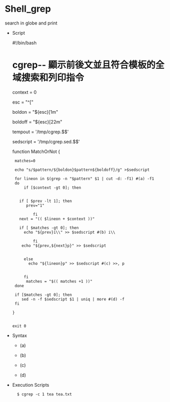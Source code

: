 # Shell_grep
search in globe and print

* Script

    #!/bin/bash
    # cgrep-- 顯示前後文並且符合模板的全域搜索和列印指令

     context = 0

     esc = "^["

     boldon = "${esc}[1m"

     boldoff = "${esc}[22m"

     tempout = '/tmp/cgrep.$$'

     sedscript = '/tmp/cgrep.sed.$$'

     function MatchOrNot
     {

       matches=0

       echo "s/$pattern/${boldon}$pattern${boldoff}/g" >$sedscript

       for lineon in $(grep -n "$pattern" $1 | cut -d: -f1) #(a) -f1 
       do
           if [$context -gt 0]; then


         if [ $prev -lt 1]; then
            prev="1"

               fi
         next = "(( $lineon + $context ))"

         if [ $matches -gt 0]; then
           echo "${prev}i\\" >> $sedscript #(b) i\\

               fi
          echo "${prev,${next}p}" >> $sedscript


           else
             echo "${lineon}p" >> $sedscript #(c) >>, p


           fi
            matches = "$(( matches +1 ))"
       done

       if [$matches -gt 0]; then
          sed -n -f $sedscript $1 | uniq | more #(d) -f
       fi

      }


      exit 0
      
* Syntax

   * (a)
   
   * (b)
   
   * (c)
   
   * (d)
      
* Execution Scripts

        $ cgrep -c 1 tea tea.txt


